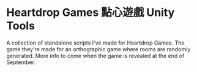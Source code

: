 # Heartdrop Games 點心遊戲 Unity Tools

A collection of standalone scripts I've made for Heartdrop Games. The game they're made for an orthographic game where rooms are randomly generated. More info to come when the game is revealed at the end of September.
